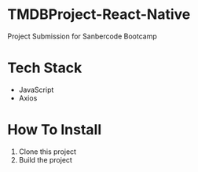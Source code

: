 # TMDBProject-React-Native
Project Submission for Sanbercode Bootcamp 
# Tech Stack 
- JavaScript
- Axios

# How To Install 
1. Clone this project 
2. Build the project
